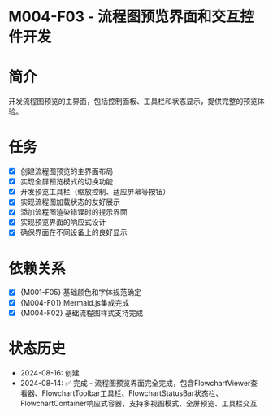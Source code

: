 # M004-F03 - 流程图预览界面和交互控件开发

# 简介
开发流程图预览的主界面，包括控制面板、工具栏和状态显示，提供完整的预览体验。

# 任务
- [x] 创建流程图预览的主界面布局
- [x] 实现全屏预览模式的切换功能
- [x] 开发预览工具栏（缩放控制、适应屏幕等按钮）
- [x] 实现流程图加载状态的友好展示
- [x] 添加流程图渲染错误时的提示界面
- [x] 实现预览界面的响应式设计
- [x] 确保界面在不同设备上的良好显示

# 依赖关系
- [x] {M001-F05} 基础颜色和字体规范确定
- [x] {M004-F01} Mermaid.js集成完成
- [x] {M004-F02} 基础流程图样式支持完成

# 状态历史
- 2024-08-16: 创建
- 2024-08-14: ✅ 完成 - 流程图预览界面完全完成，包含FlowchartViewer查看器、FlowchartToolbar工具栏、FlowchartStatusBar状态栏、FlowchartContainer响应式容器，支持多视图模式、全屏预览、工具栏交互
